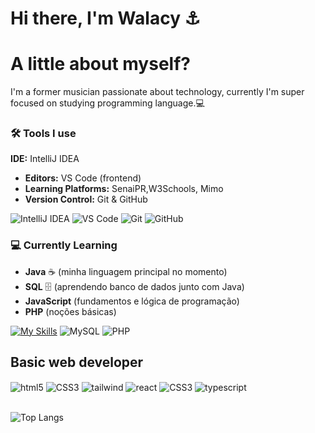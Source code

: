 # Hi there, I'm Walacy ⚓️

# A little about myself?


I'm a former musician passionate about technology, currently I'm super focused on studying programming language.💻


### 🛠️ Tools I use

 **IDE:** IntelliJ IDEA  
- **Editors:** VS Code (frontend)  
- **Learning Platforms:** SenaiPR,W3Schools, Mimo  
- **Version Control:** Git & GitHub  

 
![IntelliJ IDEA](https://img.shields.io/badge/IntelliJ-000000?style=for-the-badge&logo=IntelliJ-IDEA&logoColor=white) 
![VS Code](https://img.shields.io/badge/VS%20Code-007ACC?style=for-the-badge&logo=visual-studio-code&logoColor=white) 
![Git](https://img.shields.io/badge/Git-F05032?style=for-the-badge&logo=git&logoColor=white) 
![GitHub](https://img.shields.io/badge/GitHub-181717?style=for-the-badge&logo=github&logoColor=white) 

### 💻 Currently Learning
- **Java** ☕ (minha linguagem principal no momento)  
- **SQL** 🗄️ (aprendendo banco de dados junto com Java)  
- **JavaScript** (fundamentos e lógica de programação)  
- **PHP** (noções básicas)  

[![My Skills](https://skillicons.dev/icons?i=java,&theme=light)](https://skillicons.dev)
![MySQL](https://img.shields.io/badge/SQL-4479A1?style=for-the-badge&logo=mysql&logoColor=white)
![PHP](https://img.shields.io/badge/PHP-777BB4?style=for-the-badge&logo=php&logoColor=white)

## Basic web developer
<div style="display:inline_block">
<img align="center" alt="html5" src="https://img.shields.io/badge/HTML5-E34F26?style=for-the-badge&logo=html5&logoColor=white">
<img align="center" alt="CSS3" src="https://img.shields.io/badge/CSS3-1572B6?style=for-the-badge&logo=css3&logoColor=white">
<img align="center" alt="tailwind" src="https://img.shields.io/badge/Tailwind%20CSS-06B6D4.svg?style=for-the-badge&logo=Tailwind-CSS&logoColor=white"> 
<img align="center" alt="react" src="https://img.shields.io/badge/React-61DAFB.svg?style=for-the-badge&logo=React&logoColor=black">
<img align="center" alt="CSS3" src="https://img.shields.io/badge/JavaScript-323330?style=for-the-badge&logo=javascript&logoColor=F7DF1E">
  <img align="center" alt="typescript" src="https://img.shields.io/badge/TypeScript-3178C6.svg?style=for-the-badge&logo=TypeScript&logoColor=white">
</div>
</div><br>


![Top Langs](https://github-readme-stats.vercel.app/api/top-langs/?username=wollygrinx&layout=compact)

